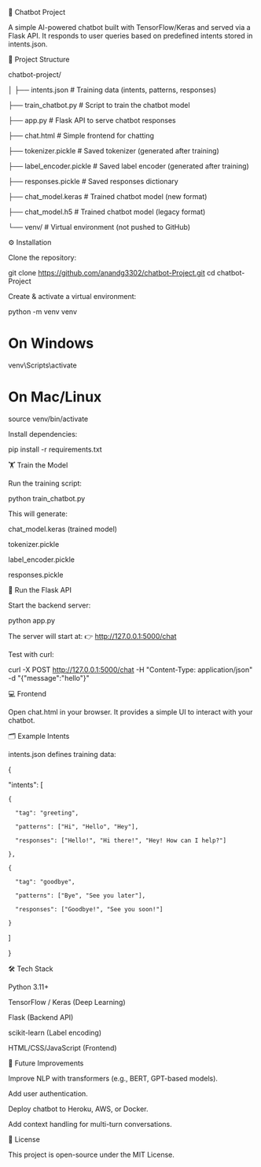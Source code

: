 🤖 Chatbot Project

A simple AI-powered chatbot built with TensorFlow/Keras and served via a Flask API.
It responds to user queries based on predefined intents stored in intents.json.

📂 Project Structure

chatbot-project/


│
├── intents.json              # Training data (intents, patterns, responses)


├── train_chatbot.py          # Script to train the chatbot model


├── app.py                    # Flask API to serve chatbot responses


├── chat.html                 # Simple frontend for chatting


├── tokenizer.pickle          # Saved tokenizer (generated after training)


├── label_encoder.pickle      # Saved label encoder (generated after training)


├── responses.pickle          # Saved responses dictionary


├── chat_model.keras          # Trained chatbot model (new format)


├── chat_model.h5             # Trained chatbot model (legacy format)


└── venv/                     # Virtual environment (not pushed to GitHub)


⚙️ Installation

Clone the repository:

git clone https://github.com/anandg3302/chatbot-Project.git
cd chatbot-Project


Create & activate a virtual environment:

python -m venv venv
# On Windows
venv\Scripts\activate
# On Mac/Linux
source venv/bin/activate


Install dependencies:

pip install -r requirements.txt

🏋️ Train the Model

Run the training script:

python train_chatbot.py


This will generate:

chat_model.keras (trained model)

tokenizer.pickle

label_encoder.pickle

responses.pickle

🚀 Run the Flask API

Start the backend server:

python app.py


The server will start at:
👉 http://127.0.0.1:5000/chat

Test with curl:

curl -X POST http://127.0.0.1:5000/chat -H "Content-Type: application/json" -d "{\"message\":\"hello\"}"

💻 Frontend

Open chat.html in your browser.
It provides a simple UI to interact with your chatbot.

🗂 Example Intents

intents.json defines training data:

{


  "intents": [

  
    {
    
      "tag": "greeting",
      
      "patterns": ["Hi", "Hello", "Hey"],
      
      "responses": ["Hello!", "Hi there!", "Hey! How can I help?"]
      
    },
    
    {
    
      "tag": "goodbye",
      
      "patterns": ["Bye", "See you later"],
      
      "responses": ["Goodbye!", "See you soon!"]
      
    }
    
  ]
  
}

🛠 Tech Stack

Python 3.11+

TensorFlow / Keras (Deep Learning)

Flask (Backend API)

scikit-learn (Label encoding)

HTML/CSS/JavaScript (Frontend)

🚧 Future Improvements

Improve NLP with transformers (e.g., BERT, GPT-based models).

Add user authentication.

Deploy chatbot to Heroku, AWS, or Docker.

Add context handling for multi-turn conversations.

📜 License

This project is open-source under the MIT License.



